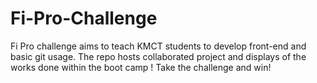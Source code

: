 # Fi-Pro-Challenge
Fi Pro challenge aims to teach KMCT students to develop front-end and basic git usage. The repo hosts collaborated project and displays of the works done within the boot camp !
Take the challenge and win!

